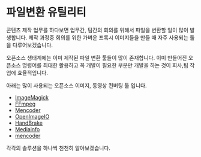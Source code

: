 # 파일변환 유틸리티

콘텐츠 제작 업무를 하다보면 업무간, 팀간의 회의를 위해서 파일을 변환할 일이 많이 발생합니다.
제작 과정중 회의를 위한 가벼운 프록시 이미지들을 만들 때 자주 사용되는 툴을 다루어보겠습니다.

오픈소스 생태계에는 이미 제작된 파일 변환 툴들이 많이 존재합니다.
이미 만들어진 오픈소스 명령어를 최대한 활용하고 꼭 개발이 필요한 부분만
개발을 하는 것이 회사,팀 작업에 효율적입니다.

아래는 많이 사용되는 오픈소스 이미지, 동영상 컨버팅 툴 입니다.

- [ImageMagick](imagemagick.md)
- [FFmpeg](ffmpeg.md)
- [Mencoder](mencoder.md)
- [OpenImageIO](openimageio.md)
- [HandBrake](handbrake.md)
- [Mediainfo](mediainfo.md)
- [mencoder](mencoder.md)

각각의 솔루션을 하나씩 천천히 알아보겠습니다.